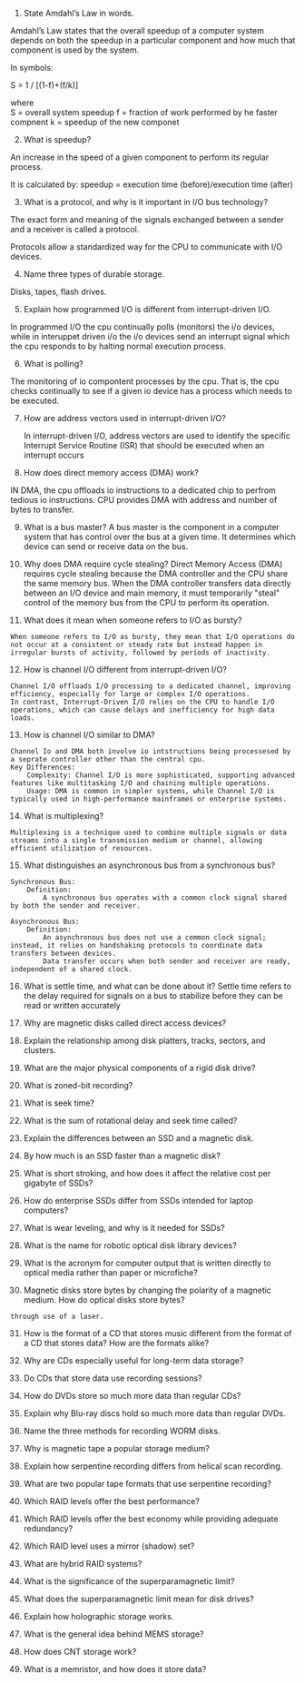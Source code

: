 



 1. State Amdahl’s Law in words.

 Amdahl’s Law states that the overall speedup of a computer system depends on both the speedup in a
 particular component and how much that component is used by the system. 
 
 In symbols:

 S = 1 / [(1-f)+(f/k)]

where   
    S = overall system speedup
    f = fraction of work performed by he faster compnent
    k = speedup of the new componet

 2. What is speedup?

An increase in the speed of a given component to perform its regular process.

It is calculated by: speedup = execution time (before)/execution time (after)

 3. What is a protocol, and why is it important in I/O bus technology?
 
The exact form and meaning of the signals exchanged between a sender and a receiver is called a protocol.

Protocols allow a standardized way for the CPU to communicate with I/O devices. 

 4. Name three types of durable storage.

 Disks, tapes, flash drives.
 
 5. Explain how programmed I/O is different from interrupt-driven I/O.

In programmed I/O the cpu continually polls (monitors) the i/o devices, while in interuppet driven i/o the i/o devices send an interrupt signal which the cpu responds to by halting normal execution process.

 6. What is polling?

 The monitoring of io compontent processes by the cpu. That is, the cpu checks continually to see 
 if a given io device has a process which needs to be executed. 
 
 7. How are address vectors used in interrupt-driven I/O?

    In interrupt-driven I/O, address vectors are used to identify the specific Interrupt Service Routine (ISR) that should be executed when an interrupt occurs

 
 8. How does direct memory access (DMA) work?

 IN DMA, the cpu offloads io instructions to a dedicated chip to perfrom tedious io instructions.
CPU  provides DMA with address and number of bytes to transfer.
 
 9. What is a bus master?
    A bus master is the component in a computer system that has control over the bus at a given time. It determines which device can send or receive data on the bus. 
 
 
 10. Why does DMA require cycle stealing?
    Direct Memory Access (DMA) requires cycle stealing because the DMA controller and the CPU share the same memory bus. 
    When the DMA controller transfers data directly between an I/O device and main memory, it must temporarily "steal" control of the memory bus from the CPU to perform its operation.
 
 11. What does it mean when someone refers to I/O as bursty?
 
    When someone refers to I/O as bursty, they mean that I/O operations do not occur at a consistent or steady rate but instead happen in irregular bursts of activity, followed by periods of inactivity.

 12. How is channel I/O different from interrupt-driven I/O?
 
    Channel I/O offloads I/O processing to a dedicated channel, improving efficiency, especially for large or complex I/O operations.
    In contrast, Interrupt-Driven I/O relies on the CPU to handle I/O operations, which can cause delays and inefficiency for high data loads.

 13. How is channel I/O similar to DMA?

    Channel Io and DMA both involve io intstructions being processesed by a seprate controller other than the central cpu.
    Key Differences:
        Complexity: Channel I/O is more sophisticated, supporting advanced features like multitasking I/O and chaining multiple operations.
        Usage: DMA is common in simpler systems, while Channel I/O is typically used in high-performance mainframes or enterprise systems.

 14. What is multiplexing?

    Multiplexing is a technique used to combine multiple signals or data streams into a single transmission medium or channel, allowing efficient utilization of resources.



 15. What distinguishes an asynchronous bus from a synchronous bus?

    Synchronous Bus:
        Definition: 
            A synchronous bus operates with a common clock signal shared by both the sender and receiver.

    Asynchronous Bus:
        Definition: 
            An asynchronous bus does not use a common clock signal; instead, it relies on handshaking protocols to coordinate data transfers between devices.
            Data transfer occurs when both sender and receiver are ready, independent of a shared clock.


 16. What is settle time, and what can be done about it?
    Settle time refers to the delay required for signals on a bus to stabilize before they can be read or written accurately

 17. Why are magnetic disks called direct access devices?
 
 
 18. Explain the relationship among disk platters, tracks, sectors, and
 clusters.
 
 19. What are the major physical components of a rigid disk drive?
 
 20. What is zoned-bit recording?

21. What is seek time?

 22. What is the sum of rotational delay and seek time called?

 23. Explain the differences between an SSD and a magnetic disk.

 24. By how much is an SSD faster than a magnetic disk?

 25. What is short stroking, and how does it affect the relative cost per
 gigabyte of SSDs?

 26. How do enterprise SSDs differ from SSDs intended for laptop
 computers?

 27. What is wear leveling, and why is it needed for SSDs?

 28. What is the name for robotic optical disk library devices?

 29. What is the acronym for computer output that is written directly to
 optical media rather than paper or microfiche?

 30. Magnetic disks store bytes by changing the polarity of a magnetic
 medium. How do optical disks store bytes?

    through use of a laser.

 31. How is the format of a CD that stores music different from the format
 of a CD that stores data? How are the formats alike?

 32. Why are CDs especially useful for long-term data storage?

 33. Do CDs that store data use recording sessions?

 34. How do DVDs store so much more data than regular CDs?

 35. Explain why Blu-ray discs hold so much more data than regular
 DVDs.

 36. Name the three methods for recording WORM disks.

 37. Why is magnetic tape a popular storage medium?

 38. Explain how serpentine recording differs from helical scan recording.

 39. What are two popular tape formats that use serpentine recording?

 40. Which RAID levels offer the best performance?

 41. Which RAID levels offer the best economy while providing adequate
 redundancy?

42. Which RAID level uses a mirror (shadow) set?

 43. What are hybrid RAID systems?

 44. What is the significance of the superparamagnetic limit?

 45. What does the superparamagnetic limit mean for disk drives?

 46. Explain how holographic storage works.

 47. What is the general idea behind MEMS storage?

 48. How does CNT storage work?

 49. What is a memristor, and how does it store data?





